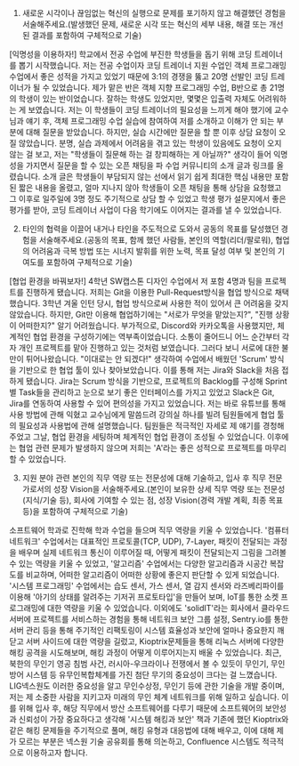 1. 새로운 시각이나 끊임없는 혁신의 실행으로 문제를 포기하지 않고 해결했던 경험을 서술해주세요.(발생했던 문제, 새로운 시각 또는 혁신의 세부 내용, 해결 또는 개선된 결과를 포함하여 구체적으로 기술)

[익명성을 이용하자!] 학교에서 전공 수업에 부진한 학생들을 돕기 위해 코딩 트레이너를 뽑기 시작했습니다. 저는 전공 수업이자 코딩 트레이너 지원 수업인 객체 프로그래밍 수업에서 좋은 성적을 가지고 있었기 때문에 3:1의 경쟁을 뚫고 20명 선발인 코딩 트레이너가 될 수 있었습니다. 제가 맡은 반은 객체 지향 프로그래밍 수업, B반으로 총 21명의 학생이 있는 반이었습니다. 잘하는 학생도 있었지만, 몇몇은 입출력 자체도 어려워하는 게 보였습니다. 저는 이 학생들이 코딩 트레이너의 필요성을 느끼게 해야 했기에 교수님과 얘기 후, 객체 프로그래밍 수업 실습에 참여하여 저를 소개하고 이해가 안 되는 부분에 대해 질문을 받았습니다. 하지만, 실습 시간에만 질문을 할 뿐 이후 상담 요청이 오질 않았습니다. 분명, 실습 과제에서 어려움을 겪고 있는 학생이 있음에도 요청이 오지 않는 걸 보고, 저는 "학생들이 질문해 하는 걸 창피해하는 게 아닐까?" 생각이 들어 익명성을 가지면서 질문을 할 수 있는 오픈 채팅을 파 수업 커뮤니티의 소개 글과 링크를 올렸습니다. 소개 글은 학생들이 부담되지 않는 선에서 읽기 쉽게 최대한 핵심 내용만 포함된 짧은 내용을 올렸고, 얼마 지나지 않아 학생들이 오픈 채팅을 통해 상담을 요청했고 그 이후로 일주일에 3명 정도 주기적으로 상담 할 수 있었고 학생 평가 설문지에서 좋은 평가를 받아, 코딩 트레이너 사업이 다음 학기에도 이어지는 결과를 낼 수 있었습니다.

2. 타인의 협력을 이끌어 내거나 타인을 주도적으로 도와서 공동의 목표를 달성했던 경험을 서술해주세요.(공동의 목표, 함께 했던 사람들, 본인의 역할(리더/팔로워), 협업의 어려움과 극복 방법 또는 시너지 발휘를 위한 노력, 목표 달성 여부 및 본인의 기여도를 포함하여 구체적으로 기술)

[협업 환경을 바꿔보자!] 4학년 SW캡스톤 디자인 수업에서 저 포함 4명과 팀을 프로젝트를 진행하게 됐습니다. 저희는 Git을 이용한 Pull-Request방식을 협업 방식으로 채택했습니다. 3학년 겨울 인턴 당시, 협업 방식으로써 사용한 적이 있어서 큰 어려움을 갖지 않았습니다. 하지만, Git만 이용해 협업하기에는 "서로가 무엇을 맡았는지?", "진행 상황이 어떠한지?" 알기 어려웠습니다. 부가적으로, Discord와 카카오톡을 사용했지만, 체계적인 협업 환경을 구성하기에는 역부족이었습니다. 소통이 줄어드니 어느 순간부터 각자 개인 프로젝트를 맡아 진행하고 있는 것처럼 보였습니다. 그러다 보니 서로에 대한 불만이 튀어나왔습니다. "이대로는 안 되겠다!" 생각하여 수업에서 배웠던 'Scrum' 방식을 기반으로 한 협업 툴이 있나 찾아보았습니다. 이를 통해 저는 Jira와 Slack을 처음 접하게 됐습니다. Jira는 Scrum 방식을 기반으로, 프로젝트의 Backlog를 구성해 Sprint별 Task들을 관리하고 눈으로 보기 좋은 인터페이스를 가지고 있었고 Slack은 Git, Jira를 연동하여 사용할 수 있어 편의성을 가지고 있었습니다. 저는 바로 유튜브를 통해 사용 방법에 관해 익혔고 교수님에게 말씀드려 강의실 하나를 빌려 팀원들에게 협업 툴의 필요성과 사용법에 관해 설명했습니다. 팀원들은 적극적인 자세로 제 얘기를 경청해주었고 그날, 협업 환경을 세팅하며 체계적인 협업 환경이 조성될 수 있었습니다. 이후에는 협업 관련 문제가 발생하지 않으며 저희는 'A'라는 좋은 성적으로 프로젝트를 마무리할 수 있었습니다.

3. 지원 분야 관련 본인의 직무 역량 또는 전문성에 대해 기술하고, 입사 후 직무 전문가로서의 성장 Vision을 서술해주세요.(본인이 보유한 상세 직무 역량 또는 전문성(지식/기술 등), 회사에 기여할 수 있는 점, 성장 Vision(경력 개발 계획, 최종 목표 등)을 포함하여 구체적으로 기술)

소프트웨어 학과로 진학해 학과 수업을 들으며 직무 역량을 키울 수 있었습니다. '컴퓨터 네트워크' 수업에서는 대표적인 프로토콜(TCP, UDP), 7-Layer, 패킷이 전달되는 과정을 배우며 실제 네트워크 통신이 이루어질 때, 어떻게 패킷이 전달되는지 그림을 그려볼 수 있는 역량을 키울 수 있었고, '알고리즘' 수업에서는 다양한 알고리즘과 시공간 복잡도를 비교하며, 어떠한 알고리즘이 어떠한 상황에 좋은지 판단할 수 있게 되었습니다. '시스템 프로그래밍' 수업에서는 습도 센서, 가스 센서, 열 감지 센서와 라즈베리파이를 이용해 '아기의 상태를 알려주는 기저귀 프로토타입'을 만들어 보며, IoT를 통한 소켓 프로그래밍에 대한 역량을 키울 수 있었습니다. 이외에도 'solidIT'라는 회사에서 클라우드 서버에 프로젝트를 서비스하는 경험을 통해 네트워크 보안 그룹 설정, Sentry.io를 통한 서버 관리 등을 통해 주기적인 리팩토링이 시스템 효율성과 보안에 얼마나 중요한지 깨닫고 서버 사이드에 대한 역량을 길렀고, Kioptrix문제들을 통해 리눅스 서버에 다양한 해킹 공격을 시도해보며, 해킹 과정이 어떻게 이루어지는지 배울 수 있었습니다. 최근, 북한의 무인기 영공 침범 사건, 러시아-우크라이나 전쟁에서 볼 수 있듯이 무인기, 무인 방어 시스템 등 유무인복합체계를 가진 첨단 무기의 중요성이 크다는 걸 느꼈습니다. LIG넥스원도 이러한 중요성을 알고 무인수상정, 무인기 등에 관한 기술을 개발 중이며, 저는 제 소중한 사람을 지키고자 미래의 무인 체계 네트워크를 위해 일하고 싶습니다. 이를 위해 입사 후, 해당 직무에서 방산 소프트웨어를 다루기 때문에 소프트웨어의 보안성과 신뢰성이 가장 중요하다고 생각해 '시스템 해킹과 보안' 책과 기존에 했던 Kioptrix와 같은 해킹 문제들을 주기적으로 풀며, 해킹 유형과 대응법에 대해 배우고, 이에 대해 제가 모르는 부분은 넥스원 기술 공유회를 통해 의논하고, Confluence 시스템도 적극적으로 이용하고자 합니다.